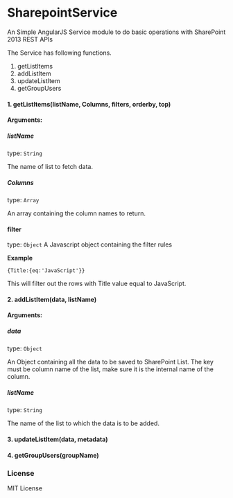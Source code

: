# SharepointService

An Simple AngularJS Service module to do basic operations with SharePoint 2013 REST APIs

The Service has following functions.

1. getListItems
2. addListItem
3. updateListItem
4. getGroupUsers 

#### 1. getListItems(listName, Columns, filters, orderby, top)

#### Arguments:

##### listName
type: `String`

The name of list to fetch data.

##### Columns
type: `Array`

An array containing the column names to return. 

#### filter
type: `Object`
A Javascript object containing the filter rules

**Example**

`{Title:{eq:'JavaScript'}}`

This will filter out the rows with Title value equal to JavaScript.

#### 2. addListItem(data, listName)

#### Arguments:

##### data
type: `Object`

An Object containing all the data to be saved to SharePoint List. The key must be column name of the list, make sure it is the internal name of the column.

##### listName

type: `String`

The name of the list to which the data is to be added.

#### 3. updateListItem(data, metadata)

#### 4. getGroupUsers(groupName)


### License

MIT License
